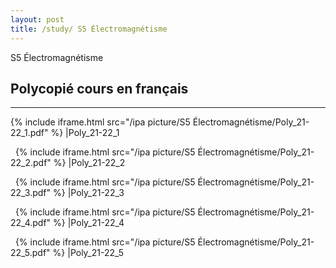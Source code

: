 ```yaml
---
layout: post
title: /study/ S5 Électromagnétisme
---
```


S5  Électromagnétisme

<!-- require APlayer -->
<link rel="stylesheet" href="/ipa picture/css/APlayer.min.css">
<div id="aplayer"></div>
<script src="/ipa picture/js/APlayer.min.js"></script> 


<!-- APlayer 加载参数 -->
<!-- <script type="text/javascript">
const ap = new APlayer({
    container: document.getElementById('aplayer'),
    preload: 'none',
    lrcType: 3,
    audio: {
        name: '暧昧',
        artist: '王菲',
        url: '/ipa picture/6/王菲 - 暧昧.mp3',
        cover: '/ipa picture/6/王菲 - 暧昧.jpg',
        lrc: '/ipa picture/6/王菲 - 暧昧.lrc'
    }
});
</script> -->


<!-- APlayer-full 加载参数 -->
<script type="text/javascript">
const ap = new APlayer({
    container: document.getElementById('aplayer'),
    fixed: false,
    mini: false,
    autoplay: false,
    theme: '#b7daff',
    loop: 'all', 
    order: 'list',
    preload: 'none',
    volume: 0.7,
    mutex: true,
    lrcType: 3,
    listFolded: true,
    listMaxHeight: 90,
    storageName: 'aplayer-setting',
    audio: [
        {
            name: 'Miles',
            artist: 'David Munyon',
            url: '/ipa picture/8/David Munyon - Miles.mp3',
            cover: '/ipa picture/8/David Munyon - Miles.jpg',
            lrc: '/ipa picture/8/David Munyon - Miles.lrc'
        },        
        {
            name: 'shelter',
            artist: 'hakaisu,Alys',
            url: '/ipa picture/8/hakaisu,Alys - shelter.mp3',
            cover: '/ipa picture/8/hakaisu,Alys - shelter.jpg',
            lrc: '/ipa picture/8/hakaisu,Alys - shelter.lrc'
        },
        {
            name: 'Just the Way You Are',
            artist: 'Pi Ano',
            url: '/ipa picture/8/Pi Ano - Just the Way You Are.mp3',
            cover: '/ipa picture/8/Pi Ano - Just the Way You Are.jpg',
            lrc: '/ipa picture/8/Pi Ano - Just the Way You Are.lrc'
        }
    ]
});
</script>

## Polycopié cours en français ##
----

{% include iframe.html src="/ipa picture/S5 Électromagnétisme/Poly_21-22_1.pdf" %}
|Poly_21-22_1

&nbsp;
{% include iframe.html src="/ipa picture/S5 Électromagnétisme/Poly_21-22_2.pdf" %}
|Poly_21-22_2

&nbsp;
{% include iframe.html src="/ipa picture/S5 Électromagnétisme/Poly_21-22_3.pdf" %}
|Poly_21-22_3

&nbsp;
{% include iframe.html src="/ipa picture/S5 Électromagnétisme/Poly_21-22_4.pdf" %}
|Poly_21-22_4

&nbsp;
{% include iframe.html src="/ipa picture/S5 Électromagnétisme/Poly_21-22_5.pdf" %}
|Poly_21-22_5

&nbsp;
